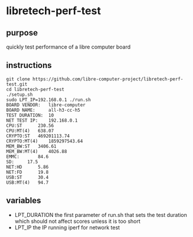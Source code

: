 # libretech-perf-test

## purpose
quickly test performance of a libre computer board

## instructions
```
git clone https://github.com/libre-computer-project/libretech-perf-test.git
cd libretech-perf-test
./setup.sh
sudo LPT_IP=192.168.0.1 ./run.sh
BOARD VENDOR:	libre-computer
BOARD NAME:  	all-h3-cc-h5
TEST DURATION:	10
NET TEST IP:	192.168.0.1
CPU:ST		230.56
CPU:MT(4)	638.07
CRYPTO:ST	469201113.74
CRYPTO:MT(4)	1859297543.64
MEM_BW:ST	3406.61
MEM_BW:MT(4)	4026.88
EMMC:		84.6
SD:		17.5
NET:HD		5.86
NET:FD		19.8
USB:ST		30.4
USB:MT(4)	94.7
```

## variables
* LPT_DURATION the first parameter of run.sh that sets the test duration which should not affect scores unless it is too short
* LPT_IP the IP running iperf for network test
